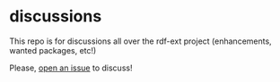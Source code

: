 # discussions
This repo is for discussions all over the rdf-ext project (enhancements, wanted packages, etc!)

Please, [open an issue](https://github.com/rdf-ext/discussions/issues/new) to discuss!
